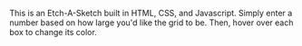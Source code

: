 This is an Etch-A-Sketch built in HTML, CSS, and Javascript. Simply enter a number based on how large you'd like the grid to be. Then, hover over each box to change its color.